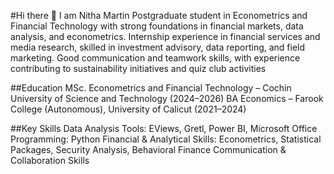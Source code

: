 #Hi there 👋 I am Nitha Martin
Postgraduate student in Econometrics and Financial Technology with strong foundations in financial markets, data analysis, and econometrics.
Internship experience in financial services and media research, skilled in investment advisory, data reporting, and field marketing.
Good communication and teamwork skills, with experience contributing to sustainability initiatives and quiz club activities

##Education
MSc. Econometrics and Financial Technology – Cochin University of Science and Technology (2024–2026)
BA Economics – Farook College (Autonomous), University of Calicut (2021–2024)

##Key Skills
Data Analysis Tools: EViews, Gretl, Power BI, Microsoft Office
Programming: Python
Financial & Analytical Skills: Econometrics, Statistical Packages, Security Analysis, Behavioral Finance
Communication & Collaboration Skills

